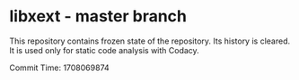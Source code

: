 # libxext - master branch

This repository contains frozen state of the repository.
Its history is cleared. It is used only for static code
analysis with Codacy.

Commit Time: 1708069874